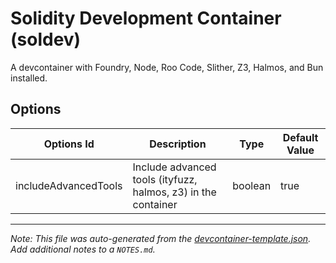
# Solidity Development Container (soldev)

A devcontainer with Foundry, Node, Roo Code, Slither, Z3, Halmos, and Bun installed.

## Options

| Options Id | Description | Type | Default Value |
|-----|-----|-----|-----|
| includeAdvancedTools | Include advanced tools (ityfuzz, halmos, z3) in the container | boolean | true |



---

_Note: This file was auto-generated from the [devcontainer-template.json](https://github.com/ArvensisSystems/devcontainers/blob/main/src/soldev/devcontainer-template.json).  Add additional notes to a `NOTES.md`._
